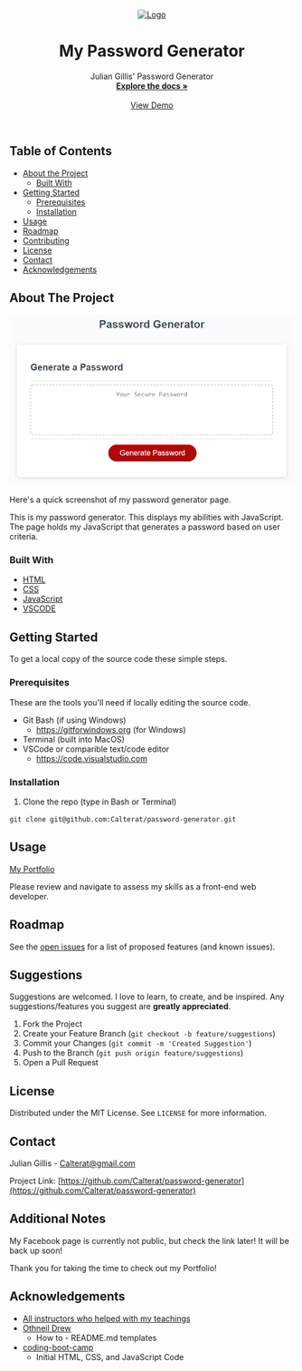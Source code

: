 <!-- PROJECT LOGO -->
<br />
<p align="center">
  <a href="https://github.com/Calterat/Portfolio">
    <img src="./julian-img.jpeg" alt="Logo" width="80" height="100">
  </a>

  <h1 align="center">My Password Generator</h1>

  <p align="center">
    Julian Gillis' Password Generator
    <br />
    <a href="https://github.com/Calterat/password-generator"><strong>Explore the docs »</strong></a>
    <br />
    <br />
    <a href="https://calterat.github.io/password-generator/">View Demo</a>
  </p>
</p>
<br/>

<!-- TABLE OF CONTENTS -->
## Table of Contents

* [About the Project](#about-the-project)
  * [Built With](#built-with)
* [Getting Started](#getting-started)
  * [Prerequisites](#prerequisites)
  * [Installation](#installation)
* [Usage](#usage)
* [Roadmap](#roadmap)
* [Contributing](#contributing)
* [License](#license)
* [Contact](#contact)
* [Acknowledgements](#acknowledgements)



<!-- ABOUT THE PROJECT -->
## About The Project

![](./pass-gen-mockup.png)

Here's a quick screenshot of my password generator page.

This is my password generator. This displays my abilities with JavaScript. The page holds my JavaScript that generates a password based on user criteria.


### Built With

* [HTML]()
* [CSS]()
* [JavaScript]()
* [VSCODE]()



<!-- GETTING STARTED -->
## Getting Started

To get a local copy of the source code these simple steps.

### Prerequisites

These are the tools you'll need if locally editing the source code.
* Git Bash (if using Windows)
    * https://gitforwindows.org (for Windows)
* Terminal (built into MacOS)
* VSCode or comparible text/code editor
    * https://code.visualstudio.com

### Installation

1. Clone the repo (type in Bash or Terminal)
```
git clone git@github.com:Calterat/password-generator.git
```



<!-- USAGE EXAMPLES -->
## Usage

[My Portfolio](https://calterat.github.io/password-generator/)

Please review and navigate to assess my skills as a front-end web developer.



<!-- ROADMAP -->
## Roadmap

See the [open issues](https://github.com/Calterat/password-generator/issues) for a list of proposed features (and known issues).



<!-- Suggestions -->
## Suggestions

Suggestions are welcomed. I love to learn, to create, and be inspired. Any suggestions/features you suggest are **greatly appreciated**.

1. Fork the Project
2. Create your Feature Branch (`git checkout -b feature/suggestions`)
3. Commit your Changes (`git commit -m 'Created Suggestion'`)
4. Push to the Branch (`git push origin feature/suggestions`)
5. Open a Pull Request



<!-- LICENSE -->
## License

Distributed under the MIT License. See `LICENSE` for more information.



<!-- CONTACT -->
## Contact

Julian Gillis -  Calterat@gmail.com

Project Link: [https://github.com/Calterat/password-generator](https://github.com/Calterat/password-generator)


<!-- Additional Notes -->
## Additional Notes

My Facebook page is currently not public, but check the link later! It will be back up soon!

Thank you for taking the time to check out my Portfolio!


<!-- ACKNOWLEDGEMENTS -->
## Acknowledgements

* [All instructors who helped with my teachings]()
* [Othneil Drew](#https://github.com/othneildrew)
    * How to - README.md templates
* [coding-boot-camp](#https://github.com/coding-boot-camp)
    * Initial HTML, CSS, and JavaScript Code





<!-- MARKDOWN LINKS & IMAGES -->
<!--

[GitHub Repository]: https://github.com/Calterat/password-generator
[Password Generator URL]: https://calterat.github.io/password-generator/
[issues-url]: https://github.com/Calterat/password-generator/issues
[license-url]: https://github.com/Calterat/Portfolio/blob/master/LICENSE.txt
[linkedin-url]: https://www.linkedin.com/in/julian-gillis-5ba18b20/
![product-screenshot](./design-layout.png)

-->